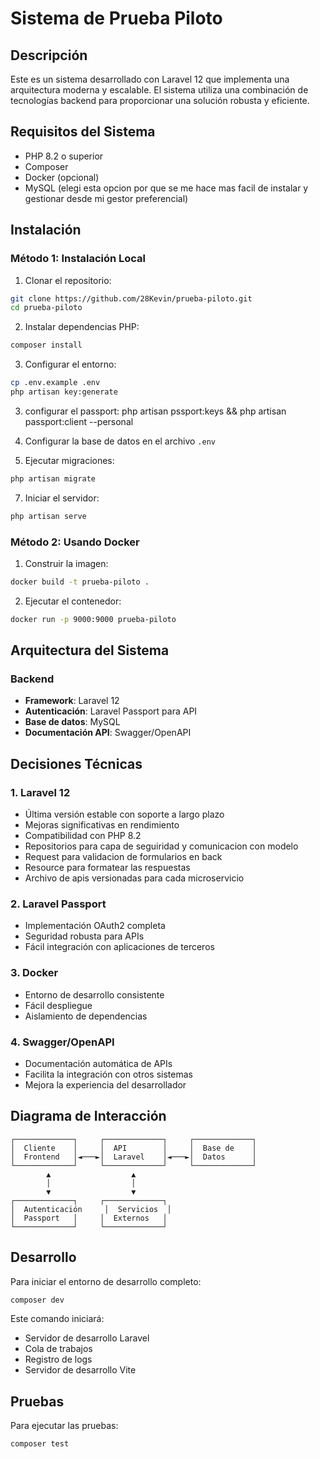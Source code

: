 # Sistema de Prueba Piloto

## Descripción
Este es un sistema desarrollado con Laravel 12 que implementa una arquitectura moderna y escalable. El sistema utiliza una combinación de tecnologías backend para proporcionar una solución robusta y eficiente.

## Requisitos del Sistema
- PHP 8.2 o superior
- Composer
- Docker (opcional)
- MySQL (elegi esta opcion por que se me hace mas facil de instalar y gestionar desde mi gestor preferencial)

## Instalación

### Método 1: Instalación Local
1. Clonar el repositorio:
```bash
git clone https://github.com/28Kevin/prueba-piloto.git
cd prueba-piloto
```

2. Instalar dependencias PHP:
```bash
composer install
```

3. Configurar el entorno:
```bash
cp .env.example .env
php artisan key:generate
```

3. configurar el passport:
 php artisan pssport:keys && php artisan passport:client --personal

5. Configurar la base de datos en el archivo `.env`

6. Ejecutar migraciones:
```bash
php artisan migrate
```

7. Iniciar el servidor:
```bash
php artisan serve
```

### Método 2: Usando Docker
1. Construir la imagen:
```bash
docker build -t prueba-piloto .
```

2. Ejecutar el contenedor:
```bash
docker run -p 9000:9000 prueba-piloto
```

## Arquitectura del Sistema

### Backend
- **Framework**: Laravel 12
- **Autenticación**: Laravel Passport para API
- **Base de datos**: MySQL
- **Documentación API**: Swagger/OpenAPI


## Decisiones Técnicas

### 1. Laravel 12
- Última versión estable con soporte a largo plazo
- Mejoras significativas en rendimiento
- Compatibilidad con PHP 8.2
- Repositorios para capa de seguiridad y comunicacion con modelo
- Request para validacion de formularios en back
- Resource para formatear las respuestas 
- Archivo de apis versionadas para cada microservicio

### 2. Laravel Passport
- Implementación OAuth2 completa
- Seguridad robusta para APIs
- Fácil integración con aplicaciones de terceros

### 3. Docker
- Entorno de desarrollo consistente
- Fácil despliegue
- Aislamiento de dependencias

### 4. Swagger/OpenAPI
- Documentación automática de APIs
- Facilita la integración con otros sistemas
- Mejora la experiencia del desarrollador

## Diagrama de Interacción

```
┌─────────────┐     ┌─────────────┐     ┌─────────────┐
│  Cliente    │     │  API        │     │  Base de    │
│  Frontend   │◄───►│  Laravel    │◄───►│  Datos      │
└─────────────┘     └─────────────┘     └─────────────┘
        ▲                  ▲
        │                  │
        ▼                  ▼
┌─────────────┐     ┌─────────────┐
│  Autenticación     │  Servicios  │
│  Passport   │     │  Externos   │
└─────────────┘     └─────────────┘
```

## Desarrollo

Para iniciar el entorno de desarrollo completo:
```bash
composer dev
```

Este comando iniciará:
- Servidor de desarrollo Laravel
- Cola de trabajos
- Registro de logs
- Servidor de desarrollo Vite

## Pruebas
Para ejecutar las pruebas:
```bash
composer test
```
